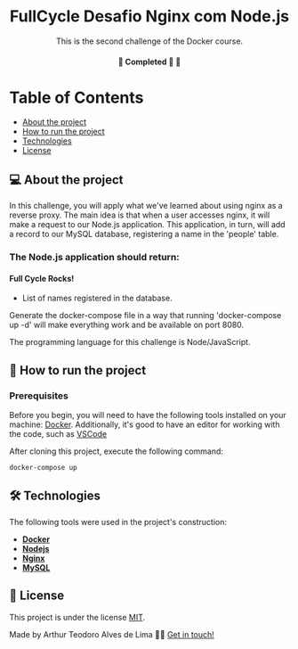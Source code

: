<h1 align="center">FullCycle Desafio Nginx com Node.js</h1>

<p align="center">This is the second challenge of the Docker course.</p>

<h4 align="center">
	🚧 Completed 🚀 🚧
</h4>

Table of Contents
=================
<!--ts-->
   * [About the project](#-about-the-project)
   * [How to run the project](#-how-to-run-the-project)
   * [Technologies](#-technologies)
   * [License](#user-content--licença)
<!--te-->

## 💻 About the project

<p>In this challenge, you will apply what we've learned about using nginx as a reverse proxy. The main idea is that when a user accesses nginx, it will make a request to our Node.js application. This application, in turn, will add a record to our MySQL database, registering a name in the 'people' table.</p>

### The Node.js application should return:

#### Full Cycle Rocks!

- List of names registered in the database.

<p>Generate the docker-compose file in a way that running 'docker-compose up -d' will make everything work and be available on port 8080.</p>
<p>The programming language for this challenge is Node/JavaScript.</p>

## 🚀 How to run the project

### Prerequisites

Before you begin, you will need to have the following tools installed on your machine:
[Docker](https://www.docker.com/).
Additionally, it's good to have an editor for working with the code, such as [VSCode](https://code.visualstudio.com/)

After cloning this project, execute the following command:

```
docker-compose up
```

## 🛠 Technologies

The following tools were used in the project's construction:

-   **[Docker](https://www.docker.com/)**
-   **[Nodejs](https://nodejs.org/en)**
-   **[Nginx](https://www.nginx.com/)**
-   **[MySQL](https://www.mysql.com/)**

## 📝 License

This project is under the license [MIT](./LICENSE).

Made by Arthur Teodoro Alves de Lima 👋🏽 [Get in touch!](https://www.linkedin.com/in/arthurtlima/)
